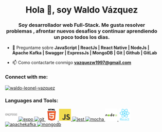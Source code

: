 <h1 align="center">Hola 👋, soy Waldo Vázquez</h1>
<h3 align="center">Soy desarrollador web Full-Stack. Me gusta resolver problemas , afrontar nuevos desafios y continuar aprendiendo un poco todos los dias.</h3>

- 💬 Preguntame sobre **JavaScript | ReactJs | React Native | NodeJs | Apache Kafka | Swagger | ExpressJs | MongoDB | Git | Github | GitLab**

- 📫 Como contactarte conmigo **vazquezw1997@gmail.com**

<h3 align="left">Connect with me:</h3>
<p align="left">
<a href="https://linkedin.com/in/waldo-leonel-vazquez" target="blank"><img align="center" src="https://raw.githubusercontent.com/rahuldkjain/github-profile-readme-generator/master/src/images/icons/Social/linked-in-alt.svg" alt="waldo-leonel-vazquez" height="30" width="40" /></a>
</p>

<h3 align="left">Languages and Tools:</h3>
<p align="left"> <a href="https://expressjs.com" target="_blank"> <img src="https://raw.githubusercontent.com/devicons/devicon/master/icons/express/express-original-wordmark.svg" alt="express" width="40" height="40"/> <a href="https://docs.expo.dev/" target="_blank"> <img src="https://miro.medium.com/max/512/1*3o8TOSojT64ChGpjop0USA.png" alt="expo" width="40" height="40"/> </a> <a href="https://git-scm.com/" target="_blank"> <img src="https://www.vectorlogo.zone/logos/git-scm/git-scm-icon.svg" alt="git" width="40" height="40"/> </a> <a href="https://www.w3.org/html/" target="_blank"> <img src="https://raw.githubusercontent.com/devicons/devicon/master/icons/html5/html5-original-wordmark.svg" alt="html5" width="40" height="40"/> </a> <a href="https://developer.mozilla.org/en-US/docs/Web/JavaScript" target="_blank"> <img src="https://raw.githubusercontent.com/devicons/devicon/master/icons/javascript/javascript-original.svg" alt="javascript" width="40" height="40"/> </a> <a href="https://jestjs.io" target="_blank"> <img src="https://www.vectorlogo.zone/logos/jestjsio/jestjsio-icon.svg" alt="jest" width="40" height="40"/> </a> <a href="https://mochajs.org" target="_blank"> <img src="https://www.vectorlogo.zone/logos/mochajs/mochajs-icon.svg" alt="mocha" width="40" height="40"/> </a> <a href="https://nodejs.org" target="_blank"> <img src="https://raw.githubusercontent.com/devicons/devicon/master/icons/nodejs/nodejs-original-wordmark.svg" alt="nodejs" width="40" height="40"/> </a> </a> <a href="https://reactjs.org/" target="_blank"> <img src="https://raw.githubusercontent.com/devicons/devicon/master/icons/react/react-original-wordmark.svg" alt="react" width="40" height="40"/> </a> <a href="https://kafka.apache.org/" target="_blank"> <img src="https://cdn.icon-icons.com/icons2/2248/PNG/512/apache_kafka_icon_138937.png" alt="apachekafka" width="40" height="40"/> </a> <a href="https://docs.mongodb.com/" target="_blank"> <img src="https://img.icons8.com/color/480/mongodb.png" alt="mongodb" width="40" height="40"/> </a> </p>

